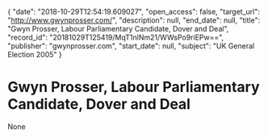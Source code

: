 {
  "date": "2018-10-29T12:54:19.609027", 
  "open_access": false, 
  "target_url": "http://www.gwynprosser.com/", 
  "description": null, 
  "end_date": null, 
  "title": "Gwyn Prosser, Labour Parliamentary Candidate, Dover and Deal", 
  "record_id": "20181029T125419/MqT1nlNm21/WWsPo9riEPw==", 
  "publisher": "gwynprosser.com", 
  "start_date": null, 
  "subject": "UK General Election 2005"
}

# Gwyn Prosser, Labour Parliamentary Candidate, Dover and Deal

None
